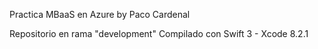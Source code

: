 Practica MBaaS en Azure
by Paco Cardenal

Repositorio en rama "development"
Compilado con Swift 3 - Xcode 8.2.1
